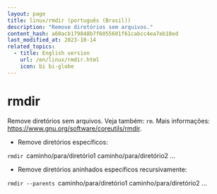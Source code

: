 ```yaml
---
layout: page
title: linux/rmdir (português (Brasil))
description: "Remove diretórios sem arquivos."
content_hash: a60acb179848b7f6055601f61cabcc4ea7eb18ed
last_modified_at: 2023-10-14
related_topics:
  - title: English version
    url: /en/linux/rmdir.html
    icon: bi bi-globe
---
```

# rmdir

Remove diretórios sem arquivos.
Veja também: `rm`.
Mais informações: <https://www.gnu.org/software/coreutils/rmdir>.

- Remove diretórios específicos:

`rmdir `<span class="tldr-var badge badge-pill bg-dark-lm bg-white-dm text-white-lm text-dark-dm font-weight-bold">caminho/para/diretório1 caminho/para/diretório2 ...</span>

- Remove diretórios aninhados específicos recursivamente:

`rmdir --parents `<span class="tldr-var badge badge-pill bg-dark-lm bg-white-dm text-white-lm text-dark-dm font-weight-bold">caminho/para/diretório1 caminho/para/diretório2 ...</span>
